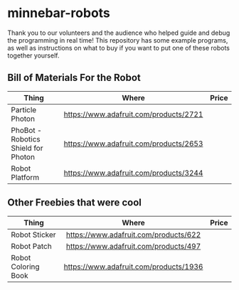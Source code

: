# minnebar-robots

Thank you to our volunteers and the audience who helped guide and debug the programming in real time!  This repository has some example programs, as well as instructions on what to buy if you want to put one of these robots together yourself.

Bill of Materials For the Robot
---

| Thing           | Where           | Price  |
| -------------   |:-------------:| -----:|
| Particle Photon | https://www.adafruit.com/products/2721| | $19 |
| PhoBot - Robotics Shield for Photon | https://www.adafruit.com/products/2653| | $25 |
| Robot Platform | https://www.adafruit.com/products/3244| | $25 |




Other Freebies that were cool
---

| Thing           | Where           | Price  |
| -------------   |:-------------:| -----:|
| Robot Sticker | https://www.adafruit.com/products/622| | $1.50 |
| Robot Patch | https://www.adafruit.com/products/497| | $4 |
| Robot Coloring Book | https://www.adafruit.com/products/1936| | $10 |





